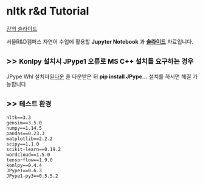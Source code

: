 # nltk r&amp;d Tutorial

[강의 슬라이드](https://www.slideshare.net/YBkim2/rd-111078581)

서울R&amp;D캠퍼스 자연어 수업에 활용할 **Jupyter Notebook** 과 **[슬라이드](https://www.slideshare.net/YBkim2/rd-111078581)** 자료입니다. 


## >> <small>Konlpy 설치시 **JPype1 오류**로 **MS C++ 설치**를 요구하는 경우</small>

JPype Whl 설치파일[다운](https://www.lfd.uci.edu/~gohlke/pythonlibs/#jpype) 을 다운받은 뒤 **pip install JPype...** 설치를 하시면 해결 가능합니다</small>

## >> <small>테스트 환경</small>

    nltk==3.3
    gensim==3.5.0
    numpy==1.14.5 
    pandas==0.23.3
    matplotlib==2.2.2
    scipy==1.1.0
    scikit-learn==0.19.2
    wordcloud==1.5.0
    tensorflow==1.9.0
    konlpy==0.4.4
    JPype1==0.6.3
    JPype1-py3==0.5.5.2
